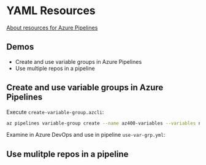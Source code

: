 # YAML Resources

[About resources for Azure Pipelines](https://learn.microsoft.com/en-us/azure/devops/pipelines/process/about-resources?view=azure-devops&tabs=yaml)

## Demos 

 - Create and use variable groups in Azure Pipelines
 - Use multiple repos in a pipeline

## Create and use variable groups in Azure Pipelines

Execute `create-variable-group.azcli`:

```bash
az pipelines variable-group create --name az400-variables --variables node-version=14x app-name=food-app --output yaml
```

Examine in Azure DevOps and use in pipeline `use-var-grp.yml`:

## Use mulitple repos in a pipeline


